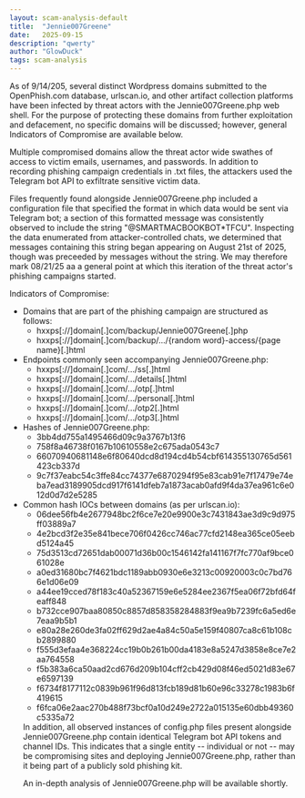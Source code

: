 ```yaml
---
layout: scam-analysis-default
title:  "Jennie007Greene"
date:   2025-09-15
description: "qwerty"
author: "GlowDuck"
tags: scam-analysis
---
```


As of 9/14/205, several distinct Wordpress domains submitted to the OpenPhish.com database, urlscan.io, and other artifact collection platforms have been infected by threat actors with the Jennie007Greene.php web shell. For the purpose of protecting these domains from further exploitation and defacement, no specific domains will be discussed; however, general Indicators of Compromise are available below.

Multiple compromised domains allow the threat actor wide swathes of access to victim emails, usernames, and passwords. In addition to recording phishing campaign credentials in .txt files, the attackers used the Telegram bot API to exfiltrate sensitive victim data.

Files frequently found alongside Jennie007Greene.php included a configuration file that specified the format in which data would be sent via Telegram bot; a section of this formatted message was consistently observed to include the string "@SMARTMACBOOKBOT*TFCU". Inspecting the data enumerated from attacker-controlled chats, we determined that messages containing this string began appearing on August 21st of 2025, though was preceeded by messages without the string. We may therefore mark 08/21/25 aa a general point at which this iteration of the threat actor's phishing campaigns started.

Indicators of Compromise:
<ul>
    <li>Domains that are part of the phishing campaign are structured as follows:
        <ul>
            <li>hxxps[://]domain[.]com/backup/Jennie007Greene[.]php </li>
            <li>hxxps[://]domain[.]com/backup/.../{random word}-access/{page name}[.]html</li>
        </ul>
    </li>
    <li> Endpoints commonly seen accompanying Jennie007Greene.php:
        <ul>
            <li>hxxps[://]domain[.]com/.../ss[.]html</li>
            <li>hxxps[://]domain[.]com/.../details[.]html</li>
            <li>hxxps[://]domain[.]com/.../otp[.]html</li>
            <li>hxxps[://]domain[.]com/.../personal[.]html</li>
            <li>hxxps[://]domain[.]com/.../otp2[.]html</li>
            <li>hxxps[://]domain[.]com/.../otp3[.]html</li>
        </ul>
    <li> Hashes of Jennie007Greene.php:
        <ul>
            <li>3bb4dd755a1495466d09c9a3767b13f6</li>
            <li>758f8a46738f0167b10610558e2c675ada0543c7</li>
            <li>66070940681148e6f80640dcd8d194cd4b54cbf614355130765d561423cb337d</li>
            <li>9c7f37eabc54c3ffe84cc74377e6870294f95e83cab91e7f17479e74eba7ead3189905dcd917f6141dfeb7a1873acab0afd9f4da37ea961c6e012d0d7d2e5285</li>
        </ul>
    </li>
    <li> Common hash IOCs between domains (as per urlscan.io):
        <ul>
            <li>06dee56fb4e2677948bc2f6ce7e20e9900e3c7431843ae3d9c9d975ff03889a7</li>
            <li>4e2bcd3f2e35e841bece706f0426cc746ac77cfd2148ea365ce05eebd5124a45</li>
            <li>75d3513cd72651dab00071d36b00c1546142fa141167f7fc770af9bce061028e</li>
            <li>a0ed31680bc7f4621bdc1189abb0930e6e3213c00920003c0c7bd766e1d06e09</li>
            <li>a44ee19cced78f183c40a52367159e6e5284ee2367f5ea06f72bfd64feaff848</li>
            <li>b732cce907baa80850c8857d858358284883f9ea9b7239fc6a5ed6e7eaa9b5b1</li>
            <li>e80a28e260de3fa02ff629d2ae4a84c50a5e159f40807ca8c61b108cb2899880</li>
            <li>f555d3efaa4e368224cc19b0b261b00da4183e8a5247d3858e8ce7e2aa764558</li>
            <li>f5b383a6ca50aad2cd676d209b104cff2cb429d08f46ed5021d83e67e6597139</li>
            <li>f6734f8177112c0839b961f96d813fcb189d81b60e96c33278c1983b6f419615</li>
            <li>f6fca06e2aac270b488f73bcf0a10d249e2722a015135e60dbb49360c5335a72</li>
        </ul>
    </li>
In addition, all observed instances of config.php files present alongside Jennie007Greene.php contain identical Telegram bot API tokens and channel IDs. This indicates that a single entity -- individual or not -- may be compromising sites and deploying Jennie007Greene.php, rather than it being part of a publicly sold phishing kit.

An in-depth analysis of Jennie007Greene.php will be available shortly.
